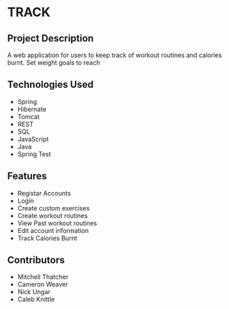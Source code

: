 # TRACK

## Project Description

A web application for users to keep track of workout routines and calories burnt. Set weight goals to reach

## Technologies Used

* Spring
* Hibernate
* Tomcat
* REST
* SQL
* JavaScript
* Java
* Spring Test

## Features

* Registar Accounts
* Login
* Create custom exercises
* Create workout routines
* View Past workout routines
* Edit account information
* Track Calories Burnt

## Contributors

* Mitchell Thatcher
* Cameron Weaver
* Nick Ungar
* Caleb Knittle

